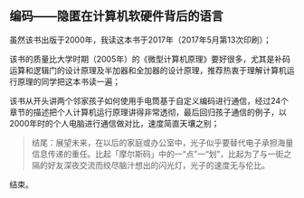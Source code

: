 ## 编码——隐匿在计算机软硬件背后的语言

虽然该书出版于2000年，我读这本书于2017年（2017年5月第13次印刷）；

该书的质量比大学时期（2005年）的《微型计算机原理》要好很多，尤其是补码运算和逻辑门的设计原理及半加器和全加器的设计原理，推荐热衷于理解计算机运行原理的同学把这本书读一遍；

该书从开头讲两个邻家孩子如何使用手电筒基于自定义编码进行通信，经过24个章节的描述把个人计算机运行原理讲得非常透彻，最后回归孩子通信的例子，以2000年时的个人电脑进行通信做对比，速度简直天壤之别；

> 结尾：展望未来，在以后的家庭或办公室中，光子似乎要替代电子承担海量信息传递的重任。比起「摩尔斯码」中的一“点”一“划”，比起为了与一街之隔的好友深夜交流而绞尽脑汁想出的闪光灯，光子的速度无与伦比。

结束。

